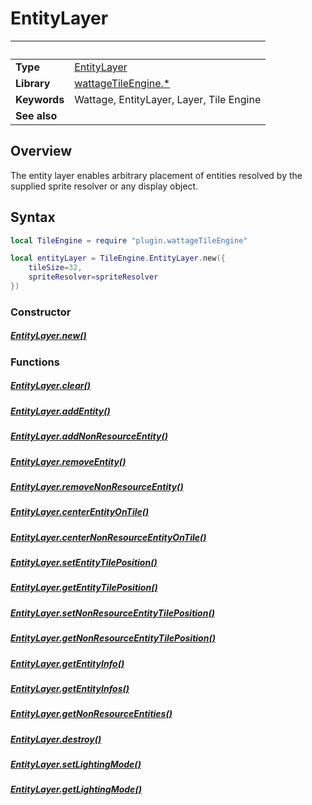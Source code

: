 # EntityLayer

|                      | &nbsp;
| -------------------- | ---------------------------------------------------------------
| __Type__             | [EntityLayer](type_entityLayer.markdown)
| __Library__          | [wattageTileEngine.*](../Readme.markdown)
| __Keywords__         | Wattage, EntityLayer, Layer, Tile Engine
| __See also__         |

## Overview

The entity layer enables arbitrary placement of entities resolved by
the supplied sprite resolver or any display object.

## Syntax

``````lua
local TileEngine = require "plugin.wattageTileEngine"

local entityLayer = TileEngine.EntityLayer.new({
    tileSize=32,
    spriteResolver=spriteResolver
})
``````

### Constructor

##### [EntityLayer.new()](new.markdown)

### Functions

##### [EntityLayer.clear()](clear.markdown)

##### [EntityLayer.addEntity()](addEntity.markdown)

##### [EntityLayer.addNonResourceEntity()](addNonResourceEntity.markdown)

##### [EntityLayer.removeEntity()](removeEntity.markdown)

##### [EntityLayer.removeNonResourceEntity()](removeNonResourceEntity.markdown)

##### [EntityLayer.centerEntityOnTile()](centerEntityOnTile.markdown)

##### [EntityLayer.centerNonResourceEntityOnTile()](centerNonResourceEntityOnTile.markdown)

##### [EntityLayer.setEntityTilePosition()](setEntityTilePosition.markdown)

##### [EntityLayer.getEntityTilePosition()](getEntityTilePosition.markdown)

##### [EntityLayer.setNonResourceEntityTilePosition()](setNonResourceEntityTilePosition.markdown)

##### [EntityLayer.getNonResourceEntityTilePosition()](getNonResourceEntityTilePosition.markdown)

##### [EntityLayer.getEntityInfo()](getEntityInfo.markdown)

##### [EntityLayer.getEntityInfos()](getEntityInfos.markdown)

##### [EntityLayer.getNonResourceEntities()](getNonResourceEntities.markdown)

##### [EntityLayer.destroy()](destroy.markdown)

##### [EntityLayer.setLightingMode()](setLightingMode.markdown)

##### [EntityLayer.getLightingMode()](getLightingMode.markdown)